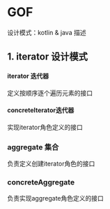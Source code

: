 # GOF
设计模式：kotlin & java 描述

## 1. iterator 设计模式

#### iterator 迭代器
定义按顺序逐个遍历元素的接口

#### concreteIterator迭代器
实现iterator角色定义的接口

### aggregate 集合
负责定义创建iterator角色的接口

### concreteAggregate
负责实现aggregate角色定义的接口